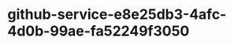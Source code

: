 github-service-e8e25db3-4afc-4d0b-99ae-fa52249f3050
===================================================

